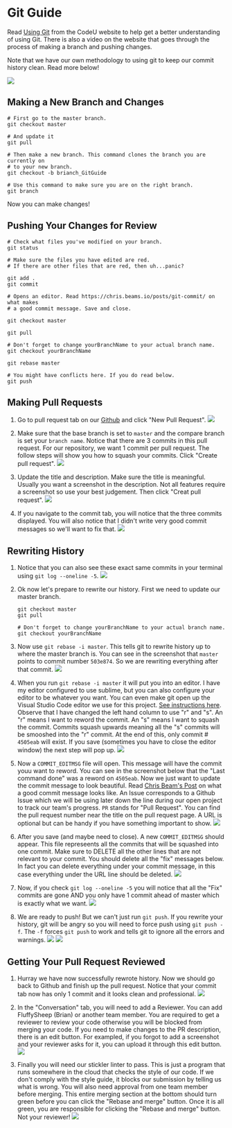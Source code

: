 # Git Guide

Read [Using Git](https://sites.google.com/corp/codeustudents.com/summer-2019/reference-guides/using-git?authuser=0) from the CodeU website to help get a better understanding of using Git. There is also a video on the website that goes through the process of making a branch and pushing changes.

Note that we have our own methodology to using git to keep our commit history clean. Read more below!

![](images/git-cycle.png)

## Making a New Branch and Changes

```
# First go to the master branch.
git checkout master

# And update it
git pull

# Then make a new branch. This command clones the branch you are currently on
# to your new branch.
git checkout -b brianch_GitGuide

# Use this command to make sure you are on the right branch.
git branch

```

Now you can make changes!

## Pushing Your Changes for Review

```
# Check what files you've modified on your branch.
git status

# Make sure the files you have edited are red.
# If there are other files that are red, then uh...panic?

git add .
git commit

# Opens an editor. Read https://chris.beams.io/posts/git-commit/ on what makes
# a good commit message. Save and close.

git checkout master

git pull

# Don't forget to change yourBranchName to your actual branch name.
git checkout yourBranchName

git rebase master

# You might have conflicts here. If you do read below.
git push

```

## Making Pull Requests

1. Go to pull request tab on our [Github](https://github.com/fluffysheep-codeu/Summer2019-Team30/pulls) and click "New Pull Request".
   ![](images/git-pull-request.png)

2. Make sure that the base branch is set to `master` and the compare branch is set your `branch name`. Notice that there are 3 commits in this pull request. For our repository, we want 1 commit per pull request. The follow steps will show you how to squash your commits. Click "Create pull request".
   ![](images/git-pull-request-2.png)

3. Update the title and description. Make sure the title is meaningful. Usually you want a screenshot in the description. Not all features require a screenshot so use your best judgement. Then click "Creat pull request".
   ![](images/git-pull-request-3.png)

4. If you navigate to the commit tab, you will notice that the three commits displayed. You will also notice that I didn't write very good commit messages so we'll want to fix that.
   ![](images/git-pull-request-4.png)

## Rewriting History

1. Notice that you can also see these exact same commits in your terminal using `git log --oneline -5`.
   ![](images/git-squash-1.png)

2. Ok now let's prepare to rewrite our history. First we need to update our master branch.

   ```
   git checkout master
   git pull

   # Don't forget to change yourBranchName to your actual branch name.
   git checkout yourBranchName
   ```

3. Now use `git rebase -i master`. This tells git to rewrite history up to where the master branch is. You can see in the screenshot that `master` points to commit number `503e874`. So we are rewriting everything after that commit.
   ![](images/git-squash-2.png)

4. When you run `git rebase -i master` it will put you into an editor. I have my editor configured to use sublime, but you can also configure your editor to be whatever you want. You can even make git open up the Visual Studio Code editor we use for this project. [See instructions here](https://code.visualstudio.com/docs/editor/versioncontrol#_vs-code-as-git-editor). Observe that I have changed the left hand column to use "r" and "s". An "r" means I want to reword the commit. An "s" means I want to squash the commit. Commits squash upwards meaning all the "s" commits will be smooshed into the "r" commit. At the end of this, only commit # `4505eab` will exist. If you save (sometimes you have to close the editor window) the next step will pop up.
   ![](images/git-squash-3.png)

5. Now a `COMMIT_EDITMSG` file will open. This message will have the commit youu want to reword. You can see in the screenshot below that the "Last command done" was a reword on `4505eab`. Now we just want to update the commit message to look beautiful. Read [Chris Beam's Post](https://chris.beams.io/posts/git-commit/) on what a good commit message looks like. An Issue corresponds to a Github Issue which we will be using later down the line during our open project to track our team's progress. `PR` stands for "Pull Request". You can find the pull request number near the title on the pull request page. A URL is optional but can be handy if you have something important to show.
   ![](images/git-squash-4.png)

6. After you save (and maybe need to close). A new `COMMIT_EDITMSG` should appear. This file represeents all the commits that will be squashed into one commit. Make sure to DELETE all the other lines that are not relevant to your commit. You should delete all the "fix" messages below. In fact you can delete everything under your commit message, in this case everything under the URL line should be deleted.
   ![](images/git-squash-5.png)

7. Now, if you check `git log --oneline -5` you will notice that all the "Fix" commits are gone AND you only have 1 commit ahead of master which is exactly what we want.
   ![](images/git-squash-6.png)

8. We are ready to push! But we can't just run `git push`. If you rewrite your history, git will be angry so you will need to force push using `git push -f`. The `-f` forces `git push` to work and tells git to ignore all the errors and warnings.
   ![](images/git-squash-7.png)
   ![](images/git-squash-8.png)

## Getting Your Pull Request Reviewed

1. Hurray we have now successfully rewrote history. Now we should go back to Github and finish up the pull request. Notice that your commit tab now has only 1 commit and it looks clean and professional.
   ![](images/git-squash-9.png)

2. In the "Conversation" tab, you will need to add a Reviewer. You can add FluffySheep (Brian) or another team member. You are required to get a reviewer to review your code otherwise you will be blocked from merging your code. If you need to make changes to the PR description, there is an edit button. For exampled, if you forgot to add a screenshot and your reviewer asks for it, you can upload it through this edit button.
   ![](images/git-squash-11.png)

3. Finally you will need our stickler linter to pass. This is just a program that runs somewhere in the cloud that checks the style of our code. If we don't comply with the style guide, it blocks our submission by telling us what is wrong. You will also need approval from one team member before merging. This entire merging section at the bottom should turn green before you can click the "Rebase and merge" button. Once it is all green, you are responsible for clicking the "Rebase and merge" button. Not your reviewer!
   ![](images/git-squash-10.png)
